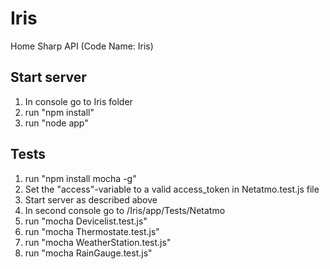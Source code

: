 # Iris
Home Sharp API (Code Name: Iris) 

## Start server
1. In console go to Iris folder
2. run "npm install"
3. run "node app"

## Tests
1. run "npm install mocha -g"
2. Set the "access"-variable to a valid access_token in Netatmo.test.js file
3. Start server as described above
4. In second console go to /Iris/app/Tests/Netatmo
5. run "mocha Devicelist.test.js"
6. run "mocha Thermostate.test.js"
7. run "mocha WeatherStation.test.js"
8. run "mocha RainGauge.test.js"
